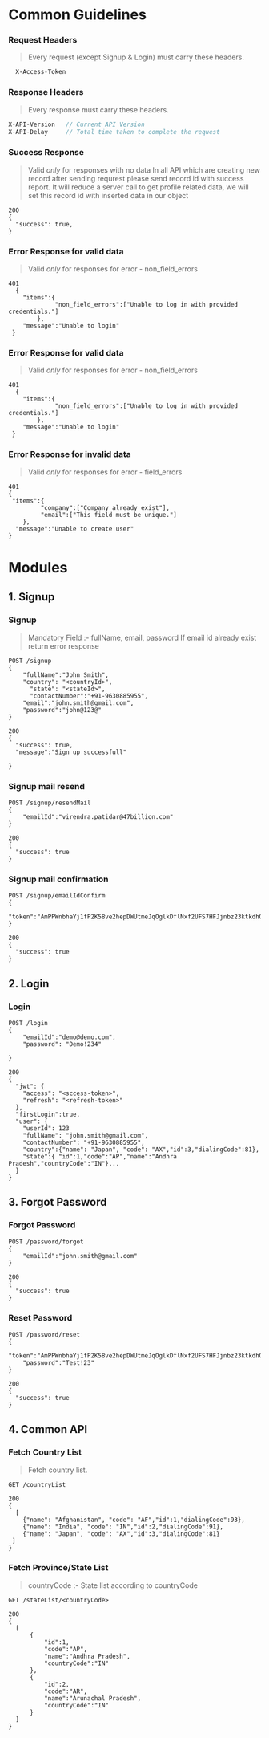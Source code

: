 # Common Guidelines 

### Request Headers

> Every request (except Signup & Login) must carry these headers. 

```
  X-Access-Token
```

### Response Headers 
> Every response must carry these headers. 

```Javascript
X-API-Version   // Current API Version
X-API-Delay     // Total time taken to complete the request
```

### Success Response
> Valid _only_ for responses with no data
> In all API which are creating new record after sending requrest
 please send record id with success report. It will reduce a server call to get profile
 related data, we will set this record id with inserted data in our object
 
```
200
{
  "success": true, 
}
```

### Error Response for valid data 

> Valid _only_ for responses for error - non_field_errors

```
401
  {
    "items":{
             "non_field_errors":["Unable to log in with provided credentials."]
	    },
    "message":"Unable to login"
 }
```


### Error Response for valid data 

> Valid _only_ for responses for error - non_field_errors

```
401
  {
    "items":{
             "non_field_errors":["Unable to log in with provided credentials."]
	    },
    "message":"Unable to login"
 }
```

### Error Response for invalid data 

> Valid _only_ for responses for error - field_errors
 
```
401
{
 "items":{
         "company":["Company already exist"],
         "email":["This field must be unique."]
	},
  "message":"Unable to create user"
}
```
# Modules

## 1. Signup 

### Signup 

> Mandatory Field :- fullName, email, password
> If email id already exist return error response     

```
POST /signup 
{
    "fullName":"John Smith", 
    "country": "<countryId>",      
	  "state": "<stateId>", 
	  "contactNumber":"+91-9630885955",
    "email":"john.smith@gmail.com",
    "password":"john@123@"
}

200
{
  "success": true,
  "message":"Sign up successfull"

}
```

### Signup mail resend 

```
POST /signup/resendMail
{
    "emailId":"virendra.patidar@47billion.com"
}

200
{
  "success": true
}
```

### Signup mail confirmation 

```
POST /signup/emailIdConfirm
{
    "token":"AmPPWnbhaYj1fP2K58ve2hepDWUtmeJqOglkDflNxf2UFS7HFJjnbz23ktkdhQ78",
}

200
{
  "success": true
}
```

## 2. Login

### Login 
> 

```
POST /login 
{
    "emailId":"demo@demo.com",
    "password": "Demo!234"
	
}

200
{
  "jwt": {
    "access": "<sccess-token>",
    "refresh": "<refresh-token>"   
  },
  "firstLogin":true,
  "user": {
	"userId": 123
    "fullName": "john.smith@gmail.com",
    "contactNumber": "+91-9630885955",
	"country":{"name": "Japan", "code": "AX","id":3,"dialingCode":81},
	"state":{ "id":1,"code":"AP","name":"Andhra Pradesh","countryCode":"IN"}...
  }
}
```

## 3. Forgot Password

### Forgot Password 

```
POST /password/forgot
{
    "emailId":"john.smith@gmail.com"
}

200
{
  "success": true
}
```

### Reset Password 

```
POST /password/reset
{
    "token":"AmPPWnbhaYj1fP2K58ve2hepDWUtmeJqOglkDflNxf2UFS7HFJjnbz23ktkdhQ78",
    "password":"Test!23"
}

200
{
  "success": true
}
```


## 4. Common API

### Fetch Country List
> Fetch country list. 

```
GET /countryList

200
{
  [ 
	{"name": "Afghanistan", "code": "AF","id":1,"dialingCode":93}, 
	{"name": "India", "code": "IN","id":2,"dialingCode":91},
	{"name": "Japan", "code": "AX","id":3,"dialingCode":81}
 ]
}

```

### Fetch Province/State List
> countryCode  :- State list according to countryCode

```
GET /stateList/<countryCode>

200
{
  [
      { 
		  "id":1,
          "code":"AP",
          "name":"Andhra Pradesh",
		  "countryCode":"IN"
      },
	  { 
		  "id":2,
          "code":"AR",
          "name":"Arunachal Pradesh",
		  "countryCode":"IN"
      }
  ]
}

```
